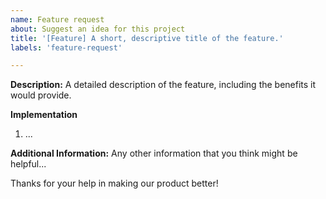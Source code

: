 ```yaml
---
name: Feature request
about: Suggest an idea for this project
title: '[Feature] A short, descriptive title of the feature.'
labels: 'feature-request'

---
```


**Description:**
A detailed description of the feature, including the benefits it would provide.

**Implementation**
1. ...

**Additional Information:**
Any other information that you think might be helpful...


Thanks for your help in making our product better!


